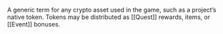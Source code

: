 A generic term for any crypto asset used in the game, such as a project’s native token. Tokens may be distributed as [[Quest]] rewards, items, or [[Event]] bonuses.